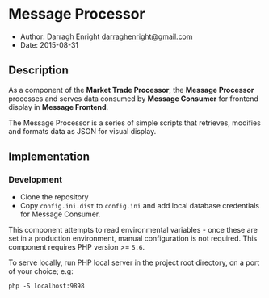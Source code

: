 # Message Processor

* Author: Darragh Enright <darraghenright@gmail.com>
* Date: 2015-08-31

## Description

As a component of the **Market Trade Processor**, the **Message Processor** processes and serves data consumed by **Message Consumer** for frontend display in **Message Frontend**.

The Message Processor is a series of simple scripts that retrieves, modifies and formats data as JSON for visual display.

## Implementation

### Development

* Clone the repository
* Copy `config.ini.dist` to `config.ini` and add local database credentials for Message Consumer.

This component attempts to read environmental variables - once these are set in a production environment, manual configuration is not required. This component requires PHP version >= `5.6`.

To serve locally, run PHP local server in the project root directory, on a port of your choice; e.g:

```
php -S localhost:9898
```
